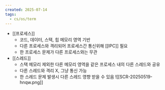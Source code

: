 ```yaml
---
created: 2025-07-14
tags:
  - cs/os/term
---
```

- [[프로세스]]
	- 코드, 데이터, 스택, 힙 메모리 영역 기반
	- 다른 프로세스와 격리되어 프로세스간 통신위해 [[IPC]] 필요
	- 한 프로세스 문제가 다른 프로세스와는 무관
- [[스레드]]
	- 스택 메모리 제외한 다른 메모리 영역을 같은 프로세스 내의 다른 스레드와 공유
	- 다른 스레드와 격리 X, 그냥 통신 가능
	- 한 스레드 문제 발생시 다른 스레드 영향 받을 수 있음
![[SCR-20250519-hnqw.png]]